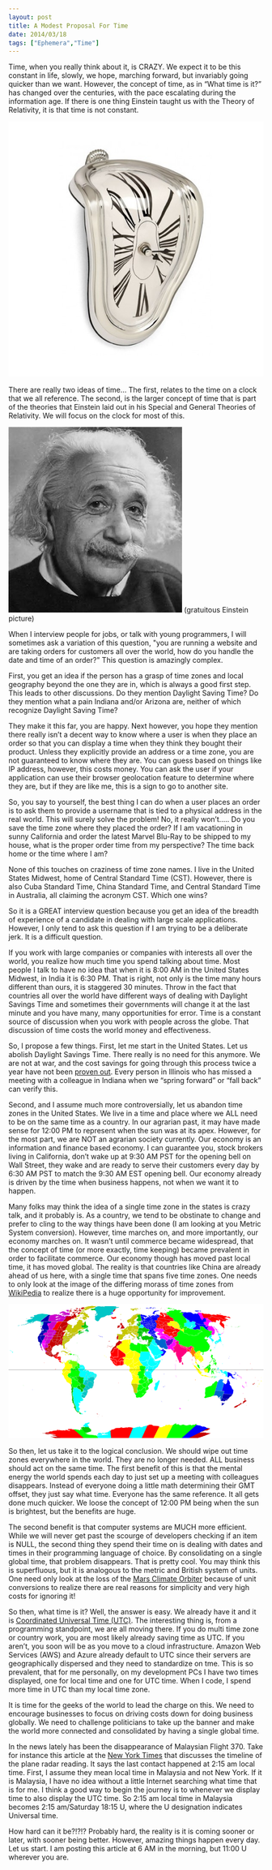 ```yaml
---
layout: post
title: A Modest Proposal For Time
date: 2014/03/18
tags: ["Ephemera","Time"]
---
```


Time, when you really think about it, is CRAZY. We expect it to be this constant in life, slowly, we hope, marching forward,
but invariably going quicker than we want. However, the concept of time, as in “What time is it?” has changed over
the centuries, with the pace escalating during the information age. If there is one thing Einstein taught us with the Theory of
Relativity, it is that time is not constant.

![Melting Time](meltingTime.jpg)

There are really two ideas of time… The first, relates to the time on a clock that we all reference. The second, is the larger concept of time that is part of the theories that
Einstein laid out in his Special and General Theories of Relativity. We will focus on the clock for most of this.

![Einstein](einstein.jpg) (gratuitous Einstein picture)

When I interview people for jobs, or talk with young programmers, I will sometimes ask a variation of this question, "you are running a
website and are taking orders for customers all over the world, how do you handle the date and time of an order?" This question
is amazingly complex.

First, you get an idea if the person has a grasp of time zones and local geography beyond the one they are in,
which is always a good first step. This leads to other discussions. Do they mention Daylight Saving Time? Do they mention 
what a pain Indiana and/or Arizona are,
 neither of which recognize Daylight Saving Time?

They make it this far, you are happy. Next however, you hope they mention there really isn’t a decent way to know where a 
user
is when they place an order so that you can display a time when they think they bought their product.
 Unless they explicitly provide 
an address or a time zone, you are not guaranteed to know where they are. You can
 guess based on things like IP address, however, this costs money. You can ask the user if your application can use their 
 browser geolocation feature to determine where they are, but if they are like me, this is a sign to go to another site.

So, you say to yourself, the best thing I can do when a user places an order is to ask them to provide a username that is tied
to a physical address in the real world. This will surely solve the problem! No, it really won’t….. Do you save the time zone where they placed the order? If I
am vacationing in sunny California and order the latest Marvel Blu-Ray to be shipped to my house, what is the proper order time
from my perspective? The time back home or the time where I am?

None of this touches on craziness of time zone names. I live in the United States Midwest, home of Central Standard Time (CST).
However, there is also Cuba Standard Time, China Standard Time, and Central Standard Time in Australia, all claiming the acronym
CST. Which one wins?

So it is a GREAT interview question because you get an idea of the breadth of experience of a candidate in dealing with
large scale applications. However, I only tend
to ask this question if I am trying to be a deliberate jerk. It is a difficult question.

If you work with large companies or companies with interests all over the world, you realize how much time you spend talking
about time. Most people I talk to have no idea that when it is 8:00 AM in the United States Midwest, in India it is
6:30 PM. That is right, not only is the time many hours different than ours, it is staggered 30 minutes. Throw in the fact
that countries all over the world have different ways of dealing with Daylight Savings Time and sometimes their governments
will change it at the last minute and you have many, many opportunities for error. Time is a constant source of discussion when you
work with people across the globe. That discussion of time costs the world money and effectiveness.

So, I propose a few things. First, let me start in the United States. Let us abolish Daylight Savings Time. There really is no
need for this anymore. We are not at war, and the cost savings for going through this process twice a year have not been [proven
out](http://phys.org/news/2014-03-daylight-energy.html). Every person in Illinois who has missed a meeting with a colleague in
Indiana when we “spring forward” or “fall back” can
verify this.

Second, and I assume much more controversially, let us abandon time zones in the United States. We live in a time and place where we
ALL need to be on the same time as a country. In our agrarian past, it may have made sense for 12:00 PM to represent when the
sun was at its apex. However, for the most part, we are NOT an agrarian society currently. Our economy is an information and
finance based economy. I can guarantee you, stock brokers living in California, don’t wake up at 9:30 AM PST for the opening bell
on Wall Street, they wake and are ready to serve their customers every day by 6:30 AM PST to match the 9:30 AM EST opening bell. Our
economy already is driven by the time when business happens, not when we want it to happen.

Many folks may think the idea of a single time zone in the states is crazy talk, and it probably is. As a country, we tend to
be obstinate to change and prefer to cling to the way things have been done (I am looking at you Metric
System conversion). However, time marches on, and more importantly, our economy marches
on. It wasn’t until commerce became widespread, that the concept of time (or more exactly, time keeping) became prevalent in order
to facilitate commerce. Our
economy though has moved past local time, it has moved global. The reality is that countries like China are already ahead of us
here, with a single time that spans five time zones. One needs to only look at the image of the differing morass of
time zones from [WikiPedia](http://en.wikipedia.org/wiki/Time_zone)
to realize there is a huge opportunity for improvement.

![WikiPedia time zones](wikiTimeZones.png)

So then, let us take it to the logical conclusion. We should wipe out time zones everywhere in the world. They are no longer
needed. ALL business should act on the same time. The first benefit of this is that the mental energy the world spends each day
to just set up a meeting with colleagues disappears. Instead of everyone doing a little math determining their GMT offset, they just say what time.
Everyone has the same reference. It all gets done much quicker. We loose the concept of 12:00 PM being when the sun is brightest,
but the benefits are huge.

The second benefit is that computer systems are MUCH more efficient. While we will never get past the scourge of developers
checking if an item is NULL, the second thing they spend their time on is dealing with dates and times in their programming
language of choice. By consolidating on a single global time, that problem disappears. That is pretty cool. You may think this is
 superfluous, but it is analogous to the metric and British system of units. One need only look at the loss of the [Mars Climate
 Orbiter](http://en.wikipedia.org/wiki/Mars_Climate_Orbiter) because of unit conversions to realize there are real reasons for
 simplicity and very high costs for ignoring it!

So then, what time is it? Well, the answer is easy. We already have it and it is
[Coordinated Universal Time (UTC)](http://en.wikipedia.org/wiki/Coordinated_Universal_Time). The interesting thing is, from a
programming standpoint, we are all moving there. If you do multi time zone or country work, you are most likely already saving
time as UTC. If you aren’t, you soon will be as you move to a cloud infrastructure. Amazon Web Services (AWS) and Azure already
default to UTC since their servers are geographically dispersed and they need to standardize on tme.
This is so prevalent, that for me personally, on my development PCs I have two times displayed,
one for local time and one for UTC time. When I code, I spend more time in
UTC than my local time zone.

It is time for the geeks of the world to lead the charge on this. We need to encourage businesses to focus on driving costs
down for doing business globally. We need to challenge politicians to take up the banner and make the world more connected and
consolidated by having a single global time.

In the news lately has been the disappearance of Malaysian Flight 370. Take for instance this article at the
[New York Times](http://www.nytimes.com/2014/03/13/world/asia/missing-malaysia-airlines-flight-370.html)
that discusses the timeline of the plane radar reading. It says the last contact happened at 2:15 am local time. First, I
 assume they mean local time in Malaysia and not New York. If it is Malaysia, I have no idea without a little
 Internet searching what time that is for me. I think a good way to begin the journey is to whenever we display time to also
  display the UTC time. So 2:15 am local time in Malaysia becomes 2:15 am/Saturday 18:15 U, where the U designation indicates
 Universal time.

How hard can it be?!?!? Probably hard, the reality is it is coming sooner or later, with sooner being better.
However, amazing things happen every day. Let us start. I am posting this article at 6 AM in the morning, but 11:00 U
wherever you are.
